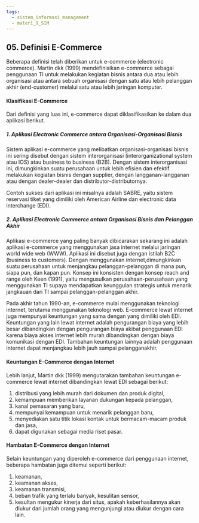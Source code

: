 ```yaml
---
tags:
  - sistem_informasi_management
  - materi_9_SIM
---
```

## 05. Definisi E-Commerce

Beberapa definisi telah diberikan untuk e-commerce (electronic commerce). Martin dkk (1999) mendefinisikan e-commerce sebagai penggunaan TI untuk melakukan kegiatan bisnis antara dua atau lebih organisasi atau antara sebuah organisasi dengan satu atau lebih pelanggan akhir (end-customer) melalui satu atau lebih jaringan komputer.

#### Klasifikasi E-Commerce
Dari definisi yang luas ini, e-commerce dapat diklasifikasikan ke dalam dua aplikasi berikut.

##### 1. Aplikasi Electronic Commerce antara Organisasi-Organisasi Bisnis
Sistem aplikasi e-commerce yang melibatkan organisasi-organisasi bisnis ini sering disebut dengan sistem interorganisasi (interorganizational system atau IOS) atau business to business (B2B). Dengan sistem interorganisasi ini, dimungkinkan suatu perusahaan untuk lebih efisien dan efektif melakukan kegiatan bisnis dengan supplier, dengan langganan-langganan atau dengan dealer-dealer dan distributor-distributornya.

Contoh sukses dari aplikasi ini misalnya adalah SABRE, yaitu sistem reservasi tiket yang dimiliki oleh American Airline dan electronic data interchange (EDI).

##### 2. Aplikasi Electronic Commerce antara Organisasi Bisnis dan Pelanggan Akhir
Aplikasi e-commerce yang paling banyak dibicarakan sekarang ini adalah aplikasi e-commerce yang menggunakan jasa internet melalui jaringan world wide web (WWW). Aplikasi ini disebut juga dengan istilah B2C (business to customers). Dengan menggunakan internet,dimungkinkan suatu perusahaan untuk menjangkau pelanggan-pelanggan di mana pun, siapa pun, dan kapan pun. Konsep ini konsisten dengan konsep reach and range oleh Keen (1991), yaitu mengusulkan perusahaan-perusahaan yang menggunakan TI supaya mendapatkan keunggulan strategis untuk menarik jangkauan dari TI sampai pelanggan-pelanggan akhir.

Pada akhir tahun 1990-an, e-commerce mulai menggunakan teknologi internet, terutama menggunakan teknologi web. E-commerce lewat internet juga mempunyai keuntungan yang sama dengan yang dimiliki oleh EDI. Keuntungan yang lain lewat internet adalah pengurangan biaya yang lebih besar dibandingkan dengan pengurangan biaya akibat penggunaan EDI karena biaya akses internet lebih murah dibandingkan dengan biaya komunikasi dengan EDI. Tambahan keuntungan lainnya adalah penggunaan internet dapat menjangkau lebih jauh sampai pelangganakhir.

#### Keuntungan E-Commerce dengan Internet
Lebih lanjut, Martin dkk (1999) mengutarakan tambahan keuntungan e-commerce lewat internet dibandingkan lewat EDI sebagai berikut:

1. distribusi yang lebih murah dari dokumen dan produk digital,
2. kemampuan memberikan layanan dukungan kepada pelanggan,
3. kanal pemasaran yang baru,
4. ﻿﻿﻿mempunyai kemampuan untuk menarik pelanggan baru,
5. ﻿﻿﻿menyediakan satu titik lokasi kontak untuk bermacam-macam produk dan jasa,
6. dapat digunakan sebagai media riset pasar.

#### Hambatan E-Commerce dengan Internet

Selain keuntungan yang diperoleh e-commerce dari penggunaan internet, beberapa hambatan juga ditemui seperti berikut:

1. keamanan,
2. keamanan akses,
3. keamanan transmisi,
4. beban trafik yang terlalu banyak, kesulitan sensor,
5. kesultan mengukur kinerja dari situs, apakah keberhasilannya akan diukur dari jumlah orang yang mengunjungi atau diukur dengan cara lain.
